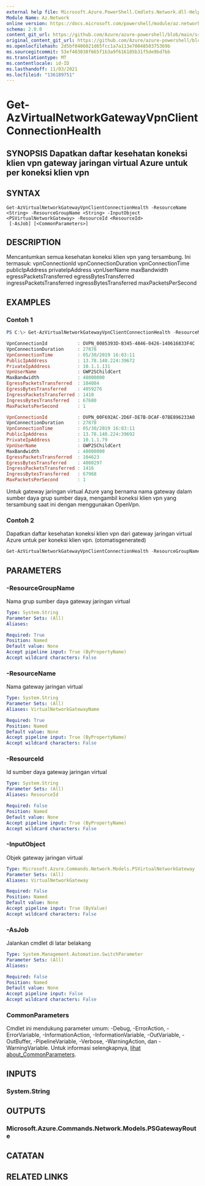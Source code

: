 ```yaml
---
external help file: Microsoft.Azure.PowerShell.Cmdlets.Network.dll-Help.xml
Module Name: Az.Network
online version: https://docs.microsoft.com/powershell/module/az.network/get-azvirtualnetworkgatewayvpnclientconnectionhealth
schema: 2.0.0
content_git_url: https://github.com/Azure/azure-powershell/blob/main/src/Network/Network/help/Get-AzVirtualNetworkGatewayVpnClientConnectionHealth.md
original_content_git_url: https://github.com/Azure/azure-powershell/blob/main/src/Network/Network/help/Get-AzVirtualNetworkGatewayVpnClientConnectionHealth.md
ms.openlocfilehash: 2d5bf0406021d65fcc1a7a113e7004850375369b
ms.sourcegitcommit: 53ef403038f665f1b3a9f616185b31f5de9bd7bb
ms.translationtype: MT
ms.contentlocale: id-ID
ms.lasthandoff: 11/03/2021
ms.locfileid: "136189751"
---
```

# Get-AzVirtualNetworkGatewayVpnClientConnectionHealth

## SYNOPSIS Dapatkan daftar kesehatan koneksi klien vpn gateway jaringan virtual Azure untuk per koneksi klien vpn

## SYNTAX

```
Get-AzVirtualNetworkGatewayVpnClientConnectionHealth -ResourceName <String> -ResourceGroupName <String> -InputObject <PSVirtualNetworkGateway> -ResourceId <ResourceId>
 [-AsJob] [<CommonParameters>]
```

## DESCRIPTION
Mencantumkan semua kesehatan koneksi klien vpn yang tersambung. Ini termasuk: vpnConnectionId vpnConnectionDuration vpnConnectionTime publicIpAddress privateIpAddress vpnUserName maxBandwidth egressPacketsTransferred egressBytesTransferred ingressPacketsTransferred ingressBytesTransferred maxPacketsPerSecond

## EXAMPLES

### Contoh 1
```powershell
PS C:\> Get-AzVirtualNetworkGatewayVpnClientConnectionHealth -ResourceName gatewayName -ResourceGroupName resourceGroup

VpnConnectionId           : OVPN_0085393D-B345-4846-0426-140616833F4C
VpnConnectionDuration     : 27878
VpnConnectionTime         : 05/30/2019 16:03:11
PublicIpAddress           : 13.78.148.224:39672
PrivateIpAddress          : 10.1.1.131
VpnUserName               : GWP2SChildCert
MaxBandwidth              : 48000000
EgressPacketsTransferred  : 104084
EgressBytesTransferred    : 4059276
IngressPacketsTransferred : 1410
IngressBytesTransferred   : 67680
MaxPacketsPerSecond       : 1

VpnConnectionId           : OVPN_00F692AC-2D6F-DE7B-DCAF-07BE896233A0
VpnConnectionDuration     : 27878
VpnConnectionTime         : 05/30/2019 16:03:11
PublicIpAddress           : 13.78.148.224:39692
PrivateIpAddress          : 10.1.1.79
VpnUserName               : GWP2SChildCert
MaxBandwidth              : 48000000
EgressPacketsTransferred  : 104623
EgressBytesTransferred    : 4080297
IngressPacketsTransferred : 1416
IngressBytesTransferred   : 67968
MaxPacketsPerSecond       : 1
```

Untuk gateway jaringan virtual Azure yang bernama nama gateway dalam sumber daya grup sumber daya, mengambil koneksi klien vpn yang tersambung saat ini dengan menggunakan OpenVpn. 

### Contoh 2

Dapatkan daftar kesehatan koneksi klien vpn dari gateway jaringan virtual Azure untuk per koneksi klien vpn. (otomatisgenerated)

<!-- Aladdin Generated Example -->
```powershell
Get-AzVirtualNetworkGatewayVpnClientConnectionHealth -ResourceGroupName resourceGroup -VirtualNetworkGatewayName 'ContosoVirtualNetwork'
```

## PARAMETERS

### -ResourceGroupName
Nama grup sumber daya gateway jaringan virtual

```yaml
Type: System.String
Parameter Sets: (All)
Aliases:

Required: True
Position: Named
Default value: None
Accept pipeline input: True (ByPropertyName)
Accept wildcard characters: False
```

### -ResourceName
Nama gateway jaringan virtual

```yaml
Type: System.String
Parameter Sets: (All)
Aliases: VirtualNetworkGatewayName

Required: True
Position: Named
Default value: None
Accept pipeline input: True (ByPropertyName)
Accept wildcard characters: False
```
### -ResourceId
Id sumber daya gateway jaringan virtual

```yaml
Type: System.String
Parameter Sets: (All)
Aliases: ResourceId

Required: False
Position: Named
Default value: None
Accept pipeline input: True (ByPropertyName)
Accept wildcard characters: False
```

### -InputObject
Objek gateway jaringan virtual

```yaml
Type: Microsoft.Azure.Commands.Network.Models.PSVirtualNetworkGateway
Parameter Sets: (All)
Aliases: VirtualNetworkGateway

Required: False
Position: Named
Default value: None
Accept pipeline input: True (ByValue)
Accept wildcard characters: False
```

### -AsJob
Jalankan cmdlet di latar belakang

```yaml
Type: System.Management.Automation.SwitchParameter
Parameter Sets: (All)
Aliases:

Required: False
Position: Named
Default value: None
Accept pipeline input: False
Accept wildcard characters: False
```

### CommonParameters
Cmdlet ini mendukung parameter umum: -Debug, -ErrorAction, -ErrorVariable, -InformationAction, -InformationVariable, -OutVariable, -OutBuffer, -PipelineVariable, -Verbose, -WarningAction, dan -WarningVariable. Untuk informasi selengkapnya, [lihat about_CommonParameters](http://go.microsoft.com/fwlink/?LinkID=113216).

## INPUTS

### System.String

## OUTPUTS

### Microsoft.Azure.Commands.Network.Models.PSGatewayRoute

## CATATAN

## RELATED LINKS
